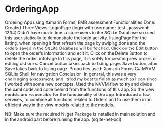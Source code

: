 # OrderingApp
Ordering App using Xamarin Forms, BMB assessment
Functionalities Done:
Created Three Views:
LoginPage (login with username : test , password: 1234) 
Didn’t have much time to store users in the SQLite Database so used this user statically to demonstrate the login activity.
listingPage
For the listing, when opening it first refresh the page by swiping done and the orders saved in the SQLite Database will be fetched. 
Click on the Edit button to open the order’s information and edit it.
Click on the Delete Button to delete the order.
infoPage
In this page, it is solely for creating new orders or editing old ones.
Cancel button takes back to listing page.
Save button, after Save takes back to listing oage.
Properties used:
Xamarin Forms
C#
MVVM
SQLite
Shell for navigation
Conclusion:
In general, this was a very challenging assessment, and I tried my best to finish as much as I can since I worked with some new concepts.
Used the MVVM flow to try and divide the xaml code and code behind from the functions of this app.
So the view models are responsible for the functionality of the app.
Introduced a few services, to combine all functions related to Orders and to use them in an efficient way in the view models related to the models.

NB:
Make sure the required Nuget Package is installed in main solution and in the android part before running the app. (sqlite-net-pcl)
